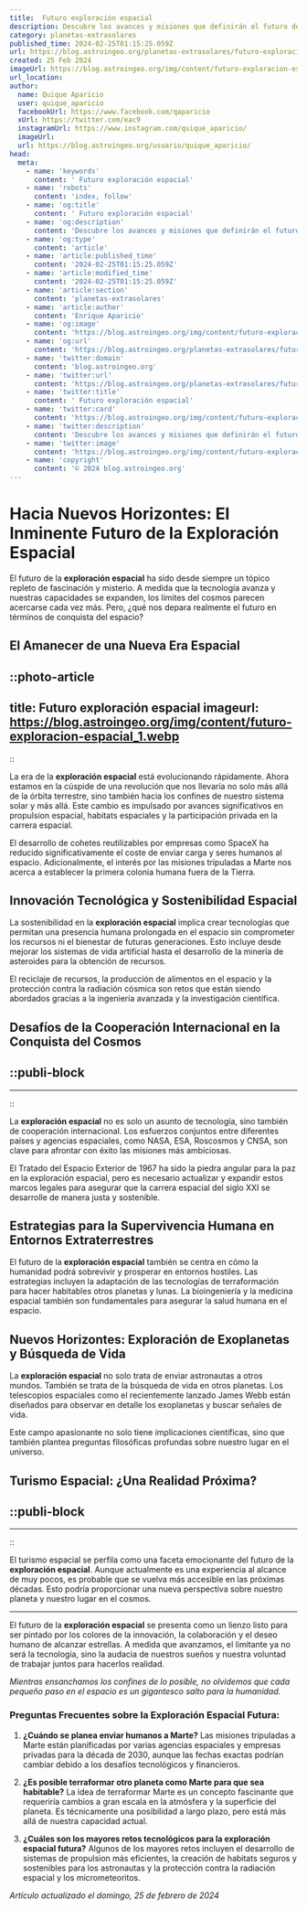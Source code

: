 ```yaml
---
title:  Futuro exploración espacial
description: Descubre los avances y misiones que definirán el futuro de la exploración espacial. Una odisea hacia lo desconocido.
category: planetas-extrasolares
published_time: 2024-02-25T01:15:25.059Z
url: https://blog.astroingeo.org/planetas-extrasolares/futuro-exploracion-espacial
created: 25 Feb 2024
imageUrl: https://blog.astroingeo.org/img/content/futuro-exploracion-espacial_1.webp
url_location:
author:
  name: Quique Aparicio
  user: quique_aparicio
  facebookUrl: https://www.facebook.com/qaparicio
  xUrl: https://twitter.com/eac9
  instagramUrl: https://www.instagram.com/quique_aparicio/
  imageUrl: 
  url: https://blog.astroingeo.org/usuario/quique_aparicio/
head:
  meta:
    - name: 'keywords'
      content: ' Futuro exploración espacial'
    - name: 'robots'
      content: 'index, follow'
    - name: 'og:title'
      content: ' Futuro exploración espacial'
    - name: 'og:description'
      content: 'Descubre los avances y misiones que definirán el futuro de la exploración espacial. Una odisea hacia lo desconocido.'
    - name: 'og:type'
      content: 'article'
    - name: 'article:published_time'
      content: '2024-02-25T01:15:25.059Z'
    - name: 'article:modified_time'
      content: '2024-02-25T01:15:25.059Z'
    - name: 'article:section'
      content: 'planetas-extrasolares'
    - name: 'article:author'
      content: 'Enrique Aparicio'
    - name: 'og:image'
      content: 'https://blog.astroingeo.org/img/content/futuro-exploracion-espacial_1.webp'
    - name: 'og:url'
      content: 'https://blog.astroingeo.org/planetas-extrasolares/futuro-exploracion-espacial'
    - name: 'twitter:domain'
      content: 'blog.astroingeo.org'
    - name: 'twitter:url'
      content: 'https://blog.astroingeo.org/planetas-extrasolares/futuro-exploracion-espacial'
    - name: 'twitter:title'
      content: ' Futuro exploración espacial'
    - name: 'twitter:card'
      content: 'https://blog.astroingeo.org/img/content/futuro-exploracion-espacial_1.webp'
    - name: 'twitter:description'
      content: 'Descubre los avances y misiones que definirán el futuro de la exploración espacial. Una odisea hacia lo desconocido.'
    - name: 'twitter:image'
      content: 'https://blog.astroingeo.org/img/content/futuro-exploracion-espacial_1.webp'
    - name: 'copyright'
      content: '© 2024 blog.astroingeo.org'
---
```

# Hacia Nuevos Horizontes: El Inminente Futuro de la Exploración Espacial

El futuro de la **exploración espacial** ha sido desde siempre un tópico repleto de fascinación y misterio. A medida que la tecnología avanza y nuestras capacidades se expanden, los límites del cosmos parecen acercarse cada vez más. Pero, ¿qué nos depara realmente el futuro en términos de conquista del espacio?

## El Amanecer de una Nueva Era Espacial


::photo-article
---
title:  Futuro exploración espacial
imageurl: https://blog.astroingeo.org/img/content/futuro-exploracion-espacial_1.webp
---
::



La era de la **exploración espacial** está evolucionando rápidamente. Ahora estamos en la cúspide de una revolución que nos llevaría no solo más allá de la órbita terrestre, sino también hacia los confines de nuestro sistema solar y más allá. Este cambio es impulsado por avances significativos en propulsion espacial, habitats espaciales y la participación privada en la carrera espacial.

El desarrollo de cohetes reutilizables por empresas como SpaceX ha reducido significativamente el coste de enviar carga y seres humanos al espacio. Adicionalmente, el interés por las misiones tripuladas a Marte nos acerca a establecer la primera colonia humana fuera de la Tierra.

## Innovación Tecnológica y Sostenibilidad Espacial

La sostenibilidad en la **exploración espacial** implica crear tecnologías que permitan una presencia humana prolongada en el espacio sin comprometer los recursos ni el bienestar de futuras generaciones. Esto incluye desde mejorar los sistemas de vida artificial hasta el desarrollo de la minería de asteroides para la obtención de recursos.

El reciclaje de recursos, la producción de alimentos en el espacio y la protección contra la radiación cósmica son retos que están siendo abordados gracias a la ingeniería avanzada y la investigación científica.

## Desafíos de la Cooperación Internacional en la Conquista del Cosmos


  ::publi-block
  ---
  ---
  ::
  
  

La **exploración espacial** no es solo un asunto de tecnología, sino también de cooperación internacional. Los esfuerzos conjuntos entre diferentes países y agencias espaciales, como NASA, ESA, Roscosmos y CNSA, son clave para afrontar con éxito las misiones más ambiciosas.

El Tratado del Espacio Exterior de 1967 ha sido la piedra angular para la paz en la exploración espacial, pero es necesario actualizar y expandir estos marcos legales para asegurar que la carrera espacial del siglo XXI se desarrolle de manera justa y sostenible.

## Estrategias para la Supervivencia Humana en Entornos Extraterrestres

El futuro de la **exploración espacial** también se centra en cómo la humanidad podrá sobrevivir y prosperar en entornos hostiles. Las estrategias incluyen la adaptación de las tecnologías de terraformación para hacer habitables otros planetas y lunas. La bioingeniería y la medicina espacial también son fundamentales para asegurar la salud humana en el espacio.

## Nuevos Horizontes: Exploración de Exoplanetas y Búsqueda de Vida

La **exploración espacial** no solo trata de enviar astronautas a otros mundos. También se trata de la búsqueda de vida en otros planetas. Los telescopios espaciales como el recientemente lanzado James Webb están diseñados para observar en detalle los exoplanetas y buscar señales de vida.

Este campo apasionante no solo tiene implicaciones científicas, sino que también plantea preguntas filosóficas profundas sobre nuestro lugar en el universo.

## Turismo Espacial: ¿Una Realidad Próxima?


  ::publi-block
  ---
  ---
  ::
  
  

El turismo espacial se perfila como una faceta emocionante del futuro de la **exploración espacial**. Aunque actualmente es una experiencia al alcance de muy pocos, es probable que se vuelva más accesible en las próximas décadas. Esto podría proporcionar una nueva perspectiva sobre nuestro planeta y nuestro lugar en el cosmos.

---

El futuro de la **exploración espacial** se presenta como un lienzo listo para ser pintado por los colores de la innovación, la colaboración y el deseo humano de alcanzar estrellas. A medida que avanzamos, el limitante ya no será la tecnología, sino la audacia de nuestros sueños y nuestra voluntad de trabajar juntos para hacerlos realidad.

_Mientras ensanchamos los confines de lo posible, no olvidemos que cada pequeño paso en el espacio es un gigantesco salto para la humanidad._

### Preguntas Frecuentes sobre la Exploración Espacial Futura:

1. **¿Cuándo se planea enviar humanos a Marte?**
   Las misiones tripuladas a Marte están planificadas por varias agencias espaciales y empresas privadas para la década de 2030, aunque las fechas exactas podrían cambiar debido a los desafíos tecnológicos y financieros.

2. **¿Es posible terraformar otro planeta como Marte para que sea habitable?**
   La idea de terraformar Marte es un concepto fascinante que requeriría cambios a gran escala en la atmósfera y la superficie del planeta. Es técnicamente una posibilidad a largo plazo, pero está más allá de nuestra capacidad actual.

3. **¿Cuáles son los mayores retos tecnológicos para la exploración espacial futura?**
   Algunos de los mayores retos incluyen el desarrollo de sistemas de propulsion más eficientes, la creación de habitats seguros y sostenibles para los astronautas y la protección contra la radiación espacial y los micrometeoritos.

_Artículo actualizado el domingo, 25 de febrero de 2024_